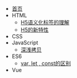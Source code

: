 - [首页](/)
- HTML
    - [H5语义化标签的理解](/HTML/语义化标签的理解.md)
    - [H5的新特性](/HTML/H5的新特性.md)
- CSS
- JavaScript
    - [深浅拷贝](/JavaScript/深浅拷贝.md)
- ES6
    - [var, let , const的区别](/ES6/var-let-const的区别.md)
- Vue